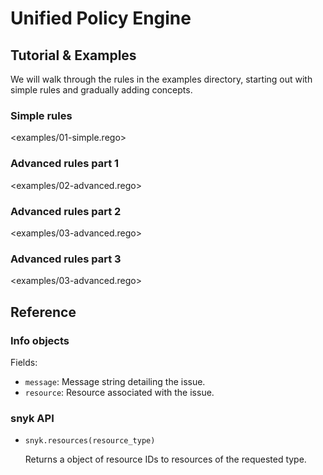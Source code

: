 # Unified Policy Engine

## Tutorial & Examples

We will walk through the rules in the examples directory, starting out with
simple rules and gradually adding concepts.

### Simple rules

<examples/01-simple.rego>

### Advanced rules part 1

<examples/02-advanced.rego>

### Advanced rules part 2

<examples/03-advanced.rego>

### Advanced rules part 3

<examples/03-advanced.rego>

## Reference

### Info objects

Fields:

 -  `message`: Message string detailing the issue.
 -  `resource`: Resource associated with the issue.

### snyk API

 -  `snyk.resources(resource_type)`

    Returns a object of resource IDs to resources of the requested type.
